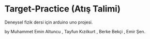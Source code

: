 # Target-Practice (Atış Talimi)
Deneysel fizik dersi için arduino uno projesi.

by Muhammet Emin Altuncu , Tayfun Kızılkurt , Berke Bekçi , Emir Şen.
